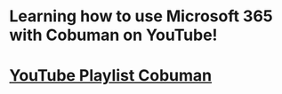 <h1>Learning how to use Microsoft 365 with Cobuman on YouTube!<h1>

[YouTube Playlist Cobuman](https://www.youtube.com/playlist?list=PL4jgQJG6eMDPBHQ4UHueb1xoABkGO6WbQ)
</p>

<!--
 ```diff
- text in red
+ text in green
! text in orange
# text in gray
@@ text in purple (and bold)@@
```
--!>
